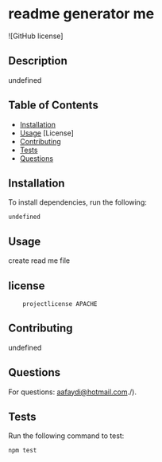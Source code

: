 # readme generator me
![GitHub license]
## Description
undefined

## Table of Contents
* [Installation](#installation)
* [Usage](#usage)
[License]
* [Contributing](#contributing)
* [Tests](#tests)
* [Questions](#questions)

## Installation
To install  dependencies, run the following:
```
undefined
```

## Usage
create read me file
## license
        projectlicense APACHE
 
## Contributing
undefined

## Questions
For questions: aafaydi@hotmail.com./).
 
## Tests
Run the following command to test:

```
npm test
```
